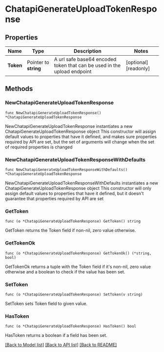 # ChatapiGenerateUploadTokenResponse

## Properties

Name | Type | Description | Notes
------------ | ------------- | ------------- | -------------
**Token** | Pointer to **string** | A url safe base64 encoded token that can be used in the upload endpoint | [optional] [readonly] 

## Methods

### NewChatapiGenerateUploadTokenResponse

`func NewChatapiGenerateUploadTokenResponse() *ChatapiGenerateUploadTokenResponse`

NewChatapiGenerateUploadTokenResponse instantiates a new ChatapiGenerateUploadTokenResponse object
This constructor will assign default values to properties that have it defined,
and makes sure properties required by API are set, but the set of arguments
will change when the set of required properties is changed

### NewChatapiGenerateUploadTokenResponseWithDefaults

`func NewChatapiGenerateUploadTokenResponseWithDefaults() *ChatapiGenerateUploadTokenResponse`

NewChatapiGenerateUploadTokenResponseWithDefaults instantiates a new ChatapiGenerateUploadTokenResponse object
This constructor will only assign default values to properties that have it defined,
but it doesn't guarantee that properties required by API are set

### GetToken

`func (o *ChatapiGenerateUploadTokenResponse) GetToken() string`

GetToken returns the Token field if non-nil, zero value otherwise.

### GetTokenOk

`func (o *ChatapiGenerateUploadTokenResponse) GetTokenOk() (*string, bool)`

GetTokenOk returns a tuple with the Token field if it's non-nil, zero value otherwise
and a boolean to check if the value has been set.

### SetToken

`func (o *ChatapiGenerateUploadTokenResponse) SetToken(v string)`

SetToken sets Token field to given value.

### HasToken

`func (o *ChatapiGenerateUploadTokenResponse) HasToken() bool`

HasToken returns a boolean if a field has been set.


[[Back to Model list]](../README.md#documentation-for-models) [[Back to API list]](../README.md#documentation-for-api-endpoints) [[Back to README]](../README.md)


